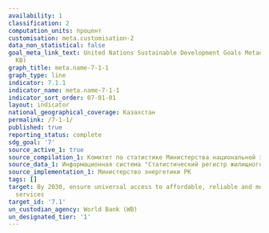 ```yaml
---
availability: 1
classification: 2
computation_units: процент
customisation: meta.customisation-2
data_non_statistical: false
goal_meta_link_text: United Nations Sustainable Development Goals Metadata (PDF 212
  KB)
graph_title: meta.name-7-1-1
graph_type: line
indicator: 7.1.1
indicator_name: meta.name-7-1-1
indicator_sort_order: 07-01-01
layout: indicator
national_geographical_coverage: Казахстан
permalink: /7-1-1/
published: true
reporting_status: complete
sdg_goal: '7'
source_active_1: true
source_compilation_1: Комитет по статистике Министерства национальной экономики РК
source_data_1: Информационная система "Статистический регистр жилищного фонда"
source_implementation_1: Министерство энергетики РК
tags: []
target: By 2030, ensure universal access to affordable, reliable and modern energy
  services
target_id: '7.1'
un_custodian_agency: World Bank (WB)
un_designated_tier: '1'
---
```

